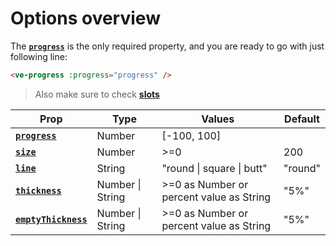 # Options overview

The **[`progress`](./progress)** is the only required property, and you are ready to go with just following line:

```html
<ve-progress :progress="progress" />
```

> Also make sure to check **[slots](../slots/default)**

| Prop                                     | Type             | Values                                    | Default |
|------------------------------------------|------------------|-------------------------------------------|---------|
| **[`progress`](./progress)**             | Number           | \[-100, 100]                              |         |
| **[`size`](./size)**                     | Number           | >=0                                       | 200     |
| **[`line`](./line)**                     | String           | "round \| square \| butt"                 | "round" |
| **[`thickness`](./thickness)**           | Number \| String | \>=0 as Number or percent value as String | "5%"    |
| **[`emptyThickness`](./emptyThickness)** | Number \| String | \>=0 as Number or percent value as String | "5%"    |


[//]: # (| **[`lineMode`]&#40;./lineMode&#41;**                   | String                     | "center \| out \| out-over \| in \| in-over \| top \| bottom [offset]"                                                                              | "center"           |)

[//]: # (| **[`linePosition`]&#40;./linePosition&#41;**           | String                     | "center \| out \| in [offset]"                                                                                                                      | "center"           |)

[//]: # (| **[`emptyLinePosition`]&#40;./emptyLinePosition&#41;** | String                     | "center \| out \| in [offset]"                                                                                                                      | "center"           |)


[//]: # (| **[`color`]&#40;./color&#41;**                         | String \| Object           | any color as String or Object to specify gradient &#40;see details&#41;                                                                                     | "#3f79ff"          |)

[//]: # (| **[`colorFill`]&#40;./colorFill&#41;**                 | String \| Object           | same as `color`                                                                                                                                     | "transparent"      |)

[//]: # (| **[`emptyColor`]&#40;./emptyColor&#41;**               | String \| Object           | same as `color`                                                                                                                                     | "#e6e9f0"          |)

[//]: # (| **[`emptyColorFill`]&#40;./emptyColorFill&#41;**       | String \| Object           | same as `color`                                                                                                                                     | "transparent"      |)

[//]: # (| **[`hideLegend`]&#40;./hideLegend&#41;**               | Boolean                    |                                                                                                                                                     | true               |)

[//]: # (| **[`legend`]&#40;./legend&#41;**                       | Number \| String           | any number, accepts a `.` or `","` as decimals delimiter and simple formatting                                                                      |                    |)

[//]: # (| **[`legendFormatter`]&#40;./legendFormatter&#41;**     | Function                   | Function that returns formatted value                                                                                                               |                    |)

[//]: # (| **[`animation`]&#40;./animation&#41;**                 | String                     | "default \| rs \| loop \| reverse \| bounce [duration delay]"                                                                                       | "default 1000 400" |)

[//]: # (| **[`loading`]&#40;./loading&#41;**                     | Boolean                    |                                                                                                                                                     | false              |)

[//]: # (| **[`loader`]&#40;./loader&#41;**                       | Object                     | { [thickness, color, lineMode, line, opacity ]}                                                                                                     |                    |)

[//]: # (| **[`determinate`]&#40;./determinate&#41;**             | Boolean                    |                                                                                                                                                     | false              |)

[//]: # (| **[`nodata`]&#40;./nodata&#41;**                       | Boolean                    |                                                                                                                                                     | false              |)

[//]: # (| **[`angle`]&#40;./angle&#41;**                         | Number                     | any Number                                                                                                                                          | -90                |)

[//]: # (| **[`fontSize`]&#40;./fontSize&#41;**                   | String                     | any valid CSS value                                                                                                                                 | "1rem"             |)

[//]: # (| **[`fontColor`]&#40;./fontColor&#41;**                 | String                     | any valid CSS value                                                                                                                                 | "gray"             |)

[//]: # (| **[`legendClass`]&#40;./legendClass&#41;**             | String                     | any                                                                                                                                                 |                    |)

[//]: # (| **[`dash`]&#40;./dash&#41;**                           | String                     | "[strict] count spacing"                                                                                                                            |                    |)

[//]: # (| **[`half`]&#40;./half&#41;**                           | Boolean                    |                                                                                                                                                     | false              |)

[//]: # (| **[`gap`]&#40;./gap&#41;**                             | Number                     | any Number that defines the gap between multiple circles in pixel                                                                                   | 0                  |)

[//]: # (| **[`dot`]&#40;./dot&#41;**                             | String \| Number \| Object | Accepts size, color and other styles as Number, descriptive string `"size [color]"` or object `{size [, backgroundColor, widht, borderRadius ...]}` | 0                  |)

[//]: # (| **[`reverse`]&#40;./reverse&#41;**                     | Boolean                    |                                                                                                                                                     | false              |)

[//]: # (| **[`data`]&#40;./data&#41;**                           | Array                      | defines multiple circles, takes as values Objects with almost all props defined above                                                               |                    |)
